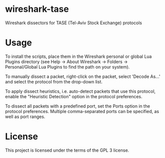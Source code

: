 # wireshark-tase
Wireshark dissectors for TASE (Tel-Aviv Stock Exchange) protocols

# Usage
To install the scripts, place them in the Wireshark personal or global Lua Plugins directory
(see Help -> About Wireshark -> Folders -> Personal/Global Lua Plugins to find the path on your system).

To manually dissect a packet, right-click on the packet, select 'Decode As...' 
and select the protocol from the drop-down list.

To apply dissect heuristics, i.e. auto-detect packets that use this protocol,
enable the "Heuristic Detection" option in the protocol preferences.

To dissect all packets with a predefined port, set the Ports option in the protocol
preferences. Multiple comma-separated ports can be specified, as well as port ranges.

# License
This project is licensed under the terms of the GPL 3 license.
